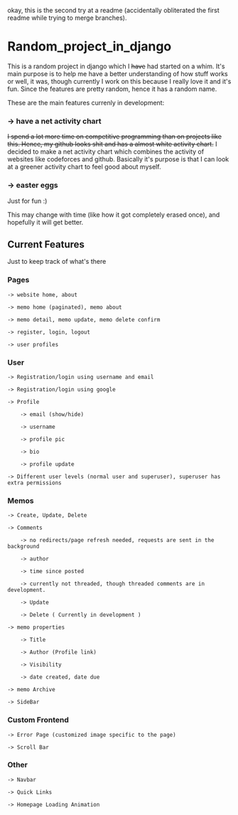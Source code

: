 okay, this is the second try at a readme (accidentally obliterated the first readme while trying to merge branches).

# Random_project_in_django

This is a random project in django which I ~~have~~ had started on a whim. It's main purpose is to help me have a better understanding of how stuff works or well, it was, though currently I work on this because I really love it and it's fun. Since the features are pretty random, hence it has a random name.


These are the main features currenly in development:

### -> have a net activity chart

~~I spend a lot more time on competitive programming than on projects like this. Hence, my github looks shit and has a almost white activity chart.~~
I decided to make a net activity chart which combines the activity of websites like codeforces and github. Basically it's purpose is that I can look at a greener activity chart to feel good about myself.

### -> easter eggs

Just for fun :)

This may change with time (like how it got completely erased once), and hopefully it will get better.


## Current Features

Just to keep track of what's there

### Pages

    -> website home, about

    -> memo home (paginated), memo about

    -> memo detail, memo update, memo delete confirm

    -> register, login, logout

    -> user profiles

### User

    -> Registration/login using username and email

    -> Registration/login using google

    -> Profile

        -> email (show/hide)
        
        -> username

        -> profile pic

        -> bio

        -> profile update

    -> Different user levels (normal user and superuser), superuser has extra permissions

### Memos

    -> Create, Update, Delete

    -> Comments
        
        -> no redirects/page refresh needed, requests are sent in the background

        -> author

        -> time since posted

        -> currently not threaded, though threaded comments are in development.

        -> Update

        -> Delete ( Currently in development )

    -> memo properties

        -> Title

        -> Author (Profile link)

        -> Visibility

        -> date created, date due

    -> memo Archive

    -> SideBar

### Custom Frontend

    -> Error Page (customized image specific to the page)

    -> Scroll Bar

### Other
    
    -> Navbar

    -> Quick Links
    
    -> Homepage Loading Animation


